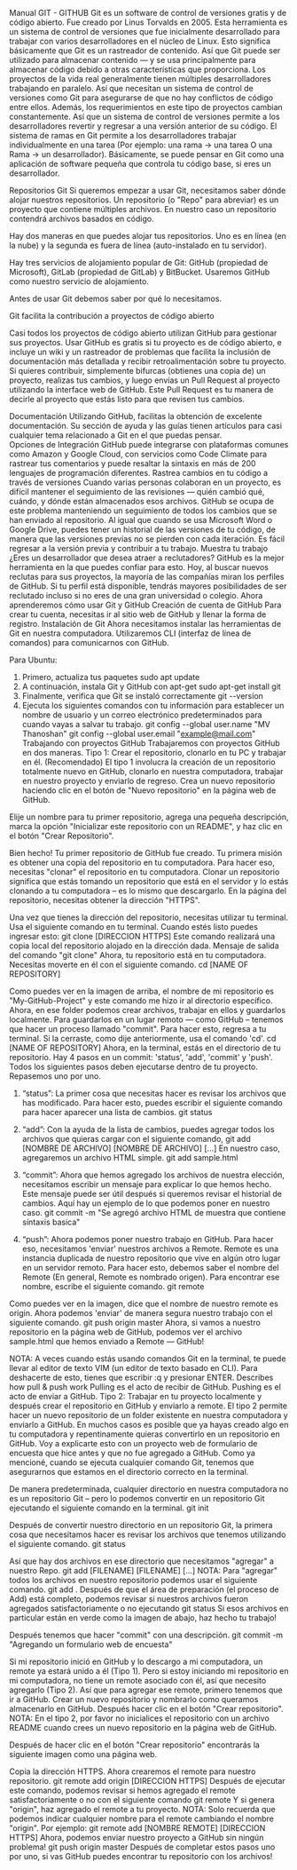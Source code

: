 Manual GIT - GITHUB
Git es un software de control de versiones gratis y de código abierto. Fue creado por Linus Torvalds en 2005. Esta herramienta es un sistema de control de versiones que fue inicialmente desarrollado para trabajar con varios desarrolladores en el núcleo de Linux.
Esto significa básicamente que Git es un rastreador de contenido. Así que Git puede ser utilizado para almacenar contenido — y se usa principalmente para almacenar código debido a otras características que proporciona.
Los proyectos de la vida real generalmente tienen múltiples desarrolladores trabajando en paralelo. Así que necesitan un sistema de control de versiones como Git para asegurarse de que no hay conflictos de código entre ellos.
Además, los requerimientos en este tipo de proyectos cambian constantemente. Así que un sistema de control de versiones permite a los desarrolladores revertir y regresar a una versión anterior de su código.
El sistema de ramas en Git permite a los desarrolladores trabajar individualmente en una tarea (Por ejemplo: una rama -> una tarea O una Rama -> un desarrollador). Básicamente, se puede pensar en Git como una aplicación de software pequeña que controla tu código base, si eres un desarrollador.

Repositorios Git 
Si queremos empezar a usar Git, necesitamos saber dónde alojar nuestros repositorios.
Un repositorio (o "Repo" para abreviar) es un proyecto que contiene múltiples archivos. En nuestro caso un repositorio contendrá archivos basados en código.

Hay dos maneras en que puedes alojar tus repositorios. Uno es en línea (en la nube) y la segunda es fuera de línea (auto-instalado en tu servidor).

Hay tres servicios de alojamiento popular de Git: GitHub (propiedad de Microsoft), GitLab (propiedad de GitLab) y BitBucket. Usaremos GitHub como nuestro servicio de alojamiento.

Antes de usar Git debemos saber por qué lo necesitamos.

Git facilita la contribución a proyectos de código abierto 

Casi todos los proyectos de código abierto utilizan GitHub para gestionar sus proyectos. Usar GitHub es gratis si tu proyecto es de código abierto, e incluye un wiki y un rastreador de problemas que facilita la inclusión de documentación más detallada y recibir retroalimentación sobre tu proyecto.
Si quieres contribuir, simplemente bifurcas (obtienes una copia de) un proyecto, realizas tus cambios, y luego envías un Pull Request al proyecto utilizando la interface web de GitHub. Este Pull Request es tu manera de decirle al proyecto que estás listo para que revisen tus cambios.

Documentación
Utilizando GitHub, facilitas la obtención de excelente documentación. Su sección de ayuda y las guías tienen artículos para casi cualquier tema relacionado a Git en el que puedas pensar.  
Opciones de Integración
GitHub puede integrarse con plataformas comunes como Amazon y Google Cloud, con servicios como Code Climate para rastrear tus comentarios y puede resaltar la sintaxis en más de 200 lenguajes de programación diferentes.
Rastrea cambios en tu código a través de versiones
Cuando varias personas colaboran en un proyecto, es difícil mantener el seguimiento de las revisiones — quién cambió qué, cuándo, y dónde están almacenados esos archivos.
GitHub se ocupa de este problema manteniendo un seguimiento de todos los cambios que se han enviado al repositorio.
Al igual que cuando se usa Microsoft Word o Google Drive, puedes tener un historial de las versiones de tu código, de manera que las versiones previas no se pierden con cada iteración. Es fácil regresar a la versión previa y contribuir a tu trabajo.
Muestra tu trabajo
¿Eres un desarrollador que desea atraer a reclutadores? GitHub es la mejor herramienta en la que puedes confiar para esto.
Hoy, al buscar nuevos reclutas para sus proyectos, la mayoría de las compañías miran los perfiles de GitHub. Si tu perfil está disponible, tendrás mayores posibilidades de ser reclutado incluso si no eres de una gran universidad o colegio.
Ahora aprenderemos cómo usar Git y GitHub
Creación de cuenta de GitHub
Para crear tu cuenta, necesitas ir al sitio web de GitHub y llenar la forma de registro.
Instalación de Git
Ahora necesitamos instalar las herramientas de Git en nuestra computadora. Utilizaremos CLI (interfaz de línea de comandos) para comunicarnos con GitHub.

Para Ubuntu: 
1.	Primero, actualiza tus paquetes
sudo apt update
2. A continuación, instala Git y GitHub con apt-get
sudo apt-get install git
3. Finalmente, verifica que Git se instaló correctamente
git --version
4. Ejecuta los siguientes comandos con tu información para establecer un nombre de usuario y un correo electrónico predeterminados para cuando vayas a salvar tu trabajo.
git config --global user.name "MV Thanoshan"
git config --global user.email "example@mail.com"
Trabajando con proyectos GitHub
Trabajaremos con proyectos GitHub en dos maneras.
Tipo 1: Crear el repositorio, clonarlo en tu PC y trabajar en él. (Recomendado)
El tipo 1 involucra la creación de un repositorio totalmente nuevo en GitHub, clonarlo en nuestra computadora, trabajar en nuestro proyecto y enviarlo de regreso.
Crea un nuevo repositorio haciendo clic en el botón de "Nuevo repositorio" en la página web de GitHub.
 
Elije un nombre para tu primer repositorio, agrega una pequeña descripción, marca la opción "Inicializar este repositorio con un README", y haz clic en el botón "Crear Repositorio".
 
Bien hecho! Tu primer repositorio de GitHub fue creado.
Tu primera misión es obtener una copia del repositorio en tu computadora. Para hacer eso, necesitas "clonar" el repositorio en tu computadora. 
Clonar un repositorio significa que estás tomando un repositorio que está en el servidor y lo estás clonando a tu computadora – es lo mismo que descargarlo. En la página del repositorio, necesitas obtener la dirección "HTTPS".
             
Una vez que tienes la dirección del repositorio,  necesitas utilizar tu terminal. Usa el siguiente comando en tu terminal. Cuando estés listo puedes ingresar esto:
git clone [DIRECCION HTTPS]
Este comando realizará una copia local del repositorio alojado en la dirección dada.
 Mensaje de salida del comando "git clone"
Ahora, tu repositorio está en tu computadora. Necesitas moverte en él con el siguiente comando.
cd [NAME OF REPOSITORY]
 
Como puedes ver en la imagen de arriba, el nombre de mi repositorio es "My-GitHub-Project" y este comando me hizo ir al directorio específico. 
Ahora, en ese folder podemos crear archivos, trabajar en ellos y guardarlos localmente. Para guardarlos en un lugar remoto — como GitHub – tenemos que hacer un proceso llamado "commit". Para hacer esto, regresa a tu terminal. Si la cerraste, como dije anteriormente, usa el comando 'cd'.
cd [NAME OF REPOSITORY]
Ahora, en la terminal, estás en el directorio de tu repositorio. Hay 4 pasos en un commit: 'status', 'add', 'commit' y 'push'. Todos los siguientes pasos deben ejecutarse dentro de tu proyecto. Repasemos uno por uno. 
1.	“status”: La primer cosa que necesitas hacer es revisar los archivos que has modificado. Para hacer esto, puedes escribir el siguiente comando para hacer aparecer una lista de cambios. 
git status
 
2. “add”: Con la ayuda de la lista de cambios, puedes agregar todos los archivos que quieras cargar con el siguiente comando, 
git add [NOMBRE DE ARCHIVO] [NOMBRE DE ARCHIVO] [...]
En nuestro caso, agregaremos un archivo HTML simple. 
git add sample.html
 
3. “commit”: Ahora que hemos agregado los archivos de nuestra elección, necesitamos escribir un mensaje para explicar lo que hemos hecho. Este mensaje puede ser útil después si queremos revisar el historial de cambios. Aquí hay un ejemplo de lo que podemos poner en nuestro caso. 
git commit -m "Se agregó archivo HTML de muestra que contiene síntaxis basica"
 
4. “push”: Ahora podemos poner nuestro trabajo en GitHub. Para hacer eso, necesitamos 'enviar' nuestros archivos a Remote. Remote es una instancia duplicada de nuestro repositorio que vive en algún otro lugar en un servidor remoto. Para hacer esto, debemos saber el nombre del Remote (En general, Remote es nombrado origen). Para encontrar ese nombre, escribe el siguiente comando.
git remote
 
Como puedes ver en la imagen, dice que el nombre de nuestro remote es origin. Ahora podemos 'enviar' de manera segura nuestro trabajo con el siguiente comando.
git push origin master
Ahora, si vamos a nuestro repositorio en la página web de GitHub, podemos ver el archivo sample.html que hemos enviado a Remote — GitHub!
 
NOTA: A veces cuando estás usando comandos Git en la terminal, te puede llevar al editor de texto VIM (un editor de texto basado en CLI). Para deshacerte de esto, tienes que escribir
:q
y presionar ENTER.
  Describes how pull & push work
Pulling es el acto de recibir de GitHub.
Pushing es el acto de enviar a GitHub.
Tipo 2: Trabajar en tu proyecto localmente y después crear el repositorio en GitHub y enviarlo a remote.
El tipo 2 permite hacer un nuevo repositorio de un folder existente en nuestra computadora y enviarlo a GitHub. En muchos casos es posible que ya hayas creado algo en tu computadora y repentinamente quieras convertirlo en un repositorio en GitHub.
Voy a explicarte esto con un proyecto web de formulario de encuesta que hice antes y que no fue agregado a GitHub.
Como ya mencioné, cuando se ejecuta cualquier comando Git, tenemos que asegurarnos que estamos en el directorio correcto en la terminal.
 
De manera predeterminada, cualquier directorio en nuestra computadora no es un repositorio Git – pero lo podemos convertir en un repositorio Git ejecutando el siguiente comando en la terminal.
git init
 
Después de convertir nuestro directorio en un repositorio Git, la primera cosa que necesitamos hacer es revisar los archivos que tenemos utilizando el siguiente comando. 
git status
 
Así que hay dos archivos en ese directorio que necesitamos "agregar" a nuestro Repo.
git add [FILENAME] [FILENAME] [...]
NOTA: Para "agregar" todos los archivos en nuestro repositorio podemos usar el siguiente comando. 
git add .
Después de que el área de preparación (el proceso de Add) está completo, podemos revisar si nuestros archivos fueron agregados satisfactoriamente o no ejecutando git status
Si esos archivos en particular están en verde como la imagen de abajo, haz hecho tu trabajo!
 
Después tenemos que hacer "commit" con una descripción.
git commit -m "Agregando un formulario web de encuesta"
 
Si mi repositorio inició en GitHub y lo descargo a mi computadora, un remote ya estará unido a él (Tipo 1). Pero si estoy iniciando mi repositorio en mi computadora, no tiene un remote asociado con él, así que necesito agregarlo (Tipo 2).
Así que para agregar ese remote, primero tenemos que ir a GitHub. Crear un nuevo repositorio y nombrarlo como queramos almacenarlo en GitHub. Después hacer clic en el botón "Crear repositorio". 
NOTA: En el tipo 2, por favor no inicialices el repositorio con un archivo README cuando crees un nuevo repositorio en la página web de GitHub.
 
Después de hacer clic en el botón "Crear repositorio" encontrarás la siguiente imagen como una página web.
 
Copia la dirección HTTPS. Ahora crearemos el remote para nuestro repositorio.
git remote add origin [DIRECCION HTTPS]
Después de ejecutar este comando, podemos revisar si hemos agregado el remote satisfactoriamente o no con el siguiente comando
git remote
Y si genera "origin", haz agregado el remote a tu proyecto.
NOTA: Solo recuerda que podemos indicar cualquier nombre para el remote cambiando el nombre "origin". Por ejemplo:
git remote add [NOMBRE REMOTE] [DIRECCION HTTPS]
Ahora, podemos enviar nuestro proyecto a GitHub sin ningún problema!
git push origin master
Después de completar estos pasos uno por uno, si vas GitHub puedes encontrar tu repositorio con los archivos!
 



